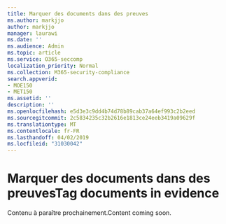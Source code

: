 ```yaml
---
title: Marquer des documents dans des preuves
ms.author: markjjo
author: markjjo
manager: laurawi
ms.date: ''
ms.audience: Admin
ms.topic: article
ms.service: O365-seccomp
localization_priority: Normal
ms.collection: M365-security-compliance
search.appverid:
- MOE150
- MET150
ms.assetid: ''
description: ''
ms.openlocfilehash: e5d3e3c9dd4b74d78b89cab37a64ef993c2b2eed
ms.sourcegitcommit: 2c5834235c32b2616e1813ce24eeb3419a09629f
ms.translationtype: MT
ms.contentlocale: fr-FR
ms.lasthandoff: 04/02/2019
ms.locfileid: "31030042"
---
```

# <a name="tag-documents-in-evidence"></a><span data-ttu-id="d5939-102">Marquer des documents dans des preuves</span><span class="sxs-lookup"><span data-stu-id="d5939-102">Tag documents in evidence</span></span>

<span data-ttu-id="d5939-103">Contenu à paraître prochainement.</span><span class="sxs-lookup"><span data-stu-id="d5939-103">Content coming soon.</span></span>